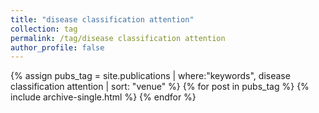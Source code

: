 ```yaml
---
title: "disease classification attention"
collection: tag
permalink: /tag/disease classification attention
author_profile: false
---
```

{% assign pubs_tag = site.publications | where:"keywords", disease classification attention | sort: "venue" %}
{% for post in pubs_tag %}
  {% include archive-single.html %}
{% endfor %}